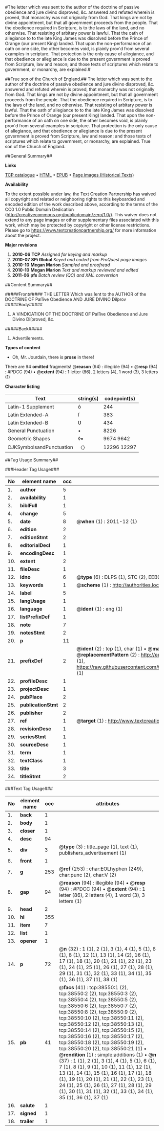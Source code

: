 #The letter which was sent to the author of the doctrine of passive obedience and jure divino disproved, &c. answered and refuted wherein is proved, that monarchy was not originally from God. That kings are not by divine appointment, but that all government proceeds from the people. That the obedience required in Scripture, is to the laws of the land, and no otherwise. That resisting of arbitary power is lawful. That the oath of allegiance to to the late King James was dissolved before the Prince of Orange (our present King) landed. That upon the non-performance of an oath on one side, the other becomes void, is plainly prov'd from several examples in scripture. That protection is the only cause of allegiance, and that obedience or allegiance is due to the present government is proved from Scripture, law and reason; and those texts of scriptures which relate to government, or monarchy, are explained.#

##True son of the Church of England.##
The letter which was sent to the author of the doctrine of passive obedience and jure divino disproved, &c. answered and refuted wherein is proved, that monarchy was not originally from God. That kings are not by divine appointment, but that all government proceeds from the people. That the obedience required in Scripture, is to the laws of the land, and no otherwise. That resisting of arbitary power is lawful. That the oath of allegiance to to the late King James was dissolved before the Prince of Orange (our present King) landed. That upon the non-performance of an oath on one side, the other becomes void, is plainly prov'd from several examples in scripture. That protection is the only cause of allegiance, and that obedience or allegiance is due to the present government is proved from Scripture, law and reason; and those texts of scriptures which relate to government, or monarchy, are explained.
True son of the Church of England.

##General Summary##

**Links**

[TCP catalogue](http://www.ota.ox.ac.uk/tcp/)  • 
[HTML](http://tei.it.ox.ac.uk/tcp/Texts-HTML/free/A70/A70705.html)  • 
[EPUB](http://tei.it.ox.ac.uk/tcp/Texts-EPUB/free/A70/A70705.epub) • 
[Page images (Historical Texts)](https://historicaltexts.jisc.ac.uk/eebo-99834071e)

**Availability**

To the extent possible under law, the Text Creation Partnership has waived all copyright and related or neighboring rights to this keyboarded and encoded edition of the work described above, according to the terms of the CC0 1.0 Public Domain Dedication (http://creativecommons.org/publicdomain/zero/1.0/). This waiver does not extend to any page images or other supplementary files associated with this work, which may be protected by copyright or other license restrictions. Please go to https://www.textcreationpartnership.org/ for more information about the project.

**Major revisions**

1. __2010-06__ __TCP__ *Assigned for keying and markup*
1. __2010-07__ __SPi Global__ *Keyed and coded from ProQuest page images*
1. __2010-10__ __Megan Marion__ *Sampled and proofread*
1. __2010-10__ __Megan Marion__ *Text and markup reviewed and edited*
1. __2011-06__ __pfs__ *Batch review (QC) and XML conversion*

##Content Summary##

#####Front#####
THE LETTER Which was ſent to the AUTHOR of the DOCTRINE OF Paſſive Obedience AND JURE DIVINO Diſprov
#####Body#####

1. A VINDICATION OF THE DOCTRINE OF Paſſive Obedience and Jure Divino Diſproved, &c.

#####Back#####

1. Advertiſements.

**Types of content**

  * Oh, Mr. Jourdain, there is **prose** in there!

There are 94 **omitted** fragments! 
 @__reason__ (94) : illegible (94)  •  @__resp__ (94) : #PDCC (94)  •  @__extent__ (94) : 1 letter (86), 2 letters (4), 1 word (3), 3 letters (1)

**Character listing**


|Text|string(s)|codepoint(s)|
|---|---|---|
|Latin-1 Supplement|ô|244|
|Latin Extended-A|ſ|383|
|Latin Extended-B|Ʋ|434|
|General Punctuation|•|8226|
|Geometric Shapes|◊▪|9674 9642|
|CJKSymbolsandPunctuation|〈〉|12296 12297|

##Tag Usage Summary##

###Header Tag Usage###

|No|element name|occ|attributes|
|---|---|---|---|
|1.|__author__|5||
|2.|__availability__|1||
|3.|__biblFull__|1||
|4.|__change__|5||
|5.|__date__|8| @__when__ (1) : 2011-12 (1)|
|6.|__edition__|2||
|7.|__editionStmt__|2||
|8.|__editorialDecl__|1||
|9.|__encodingDesc__|1||
|10.|__extent__|2||
|11.|__fileDesc__|1||
|12.|__idno__|6| @__type__ (6) : DLPS (1), STC (2), EEBO-CITATION (1), PROQUEST (1), VID (1)|
|13.|__keywords__|1| @__scheme__ (1) : http://authorities.loc.gov/ (1)|
|14.|__label__|5||
|15.|__langUsage__|1||
|16.|__language__|1| @__ident__ (1) : eng (1)|
|17.|__listPrefixDef__|1||
|18.|__note__|7||
|19.|__notesStmt__|2||
|20.|__p__|11||
|21.|__prefixDef__|2| @__ident__ (2) : tcp (1), char (1)  •  @__matchPattern__ (2) : ([0-9\-]+):([0-9IVX]+) (1), (.+) (1)  •  @__replacementPattern__ (2) : http://eebo.chadwyck.com/downloadtiff?vid=$1&page=$2 (1), https://raw.githubusercontent.com/textcreationpartnership/Texts/master/tcpchars.xml#$1 (1)|
|22.|__profileDesc__|1||
|23.|__projectDesc__|1||
|24.|__pubPlace__|2||
|25.|__publicationStmt__|2||
|26.|__publisher__|2||
|27.|__ref__|1| @__target__ (1) : http://www.textcreationpartnership.org/docs/. (1)|
|28.|__revisionDesc__|1||
|29.|__seriesStmt__|1||
|30.|__sourceDesc__|1||
|31.|__term__|1||
|32.|__textClass__|1||
|33.|__title__|3||
|34.|__titleStmt__|2||


###Text Tag Usage###

|No|element name|occ|attributes|
|---|---|---|---|
|1.|__back__|1||
|2.|__body__|1||
|3.|__closer__|1||
|4.|__desc__|94||
|5.|__div__|3| @__type__ (3) : title_page (1), text (1), publishers_advertisement (1)|
|6.|__front__|1||
|7.|__g__|253| @__ref__ (253) : char:EOLhyphen (249), char:punc (2), char:V (2)|
|8.|__gap__|94| @__reason__ (94) : illegible (94)  •  @__resp__ (94) : #PDCC (94)  •  @__extent__ (94) : 1 letter (86), 2 letters (4), 1 word (3), 3 letters (1)|
|9.|__head__|2||
|10.|__hi__|355||
|11.|__item__|7||
|12.|__list__|1||
|13.|__opener__|1||
|14.|__p__|72| @__n__ (32) : 1 (1), 2 (1), 3 (1), 4 (1), 5 (1), 6 (1), 8 (1), 12 (1), 13 (1), 14 (2), 16 (1), 17 (1), 18 (1), 20 (1), 21 (1), 22 (1), 23 (1), 24 (1), 25 (1), 26 (1), 27 (1), 28 (1), 29 (1), 31 (1), 32 (1), 33 (1), 34 (1), 35 (1), 36 (1), 37 (1), 38 (1)|
|15.|__pb__|41| @__facs__ (41) : tcp:38550:1 (2), tcp:38550:2 (2), tcp:38550:3 (2), tcp:38550:4 (2), tcp:38550:5 (2), tcp:38550:6 (2), tcp:38550:7 (2), tcp:38550:8 (2), tcp:38550:9 (2), tcp:38550:10 (2), tcp:38550:11 (2), tcp:38550:12 (2), tcp:38550:13 (2), tcp:38550:14 (2), tcp:38550:15 (2), tcp:38550:16 (2), tcp:38550:17 (2), tcp:38550:18 (2), tcp:38550:19 (2), tcp:38550:20 (2), tcp:38550:21 (1)  •  @__rendition__ (1) : simple:additions (1)  •  @__n__ (37) : 1 (1), 2 (1), 3 (1), 4 (1), 5 (1), 6 (1), 7 (1), 8 (1), 9 (1), 10 (1), 11 (1), 12 (1), 13 (1), 14 (1), 15 (1), 16 (1), 17 (1), 18 (1), 19 (1), 20 (1), 21 (1), 22 (1), 23 (1), 24 (1), 25 (1), 26 (1), 27 (1), 28 (1), 29 (1), 30 (1), 31 (1), 32 (1), 33 (1), 34 (1), 35 (1), 36 (1), 37 (1)|
|16.|__salute__|1||
|17.|__signed__|1||
|18.|__trailer__|1||
